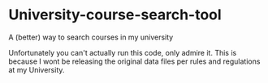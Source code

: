 # University-course-search-tool
A (better) way to search courses in my university

Unfortunately you can't actually run this code, only admire it. This is because I wont be releasing the original data files per rules and regulations at my University.
